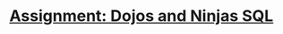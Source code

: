 # <a href="https://login.codingdojo.africa/m/506/12462/87406">Assignment: Dojos and Ninjas SQL
</a>
